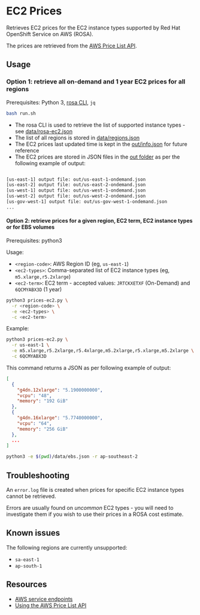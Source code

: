 # EC2 Prices

Retrieves EC2 prices for the EC2 instance types supported by Red Hat OpenShift Service on AWS (ROSA).

The prices are retrieved from the [AWS Price List API](https://docs.aws.amazon.com/awsaccountbilling/latest/aboutv2/price-changes.html).

## Usage

### Option 1: retrieve all on-demand and 1 year EC2 prices for all regions

Prerequisites: Python 3, [rosa CLI](https://docs.openshift.com/rosa/rosa_cli/rosa-get-started-cli.html), `jq`

```bash
bash run.sh
```

- The rosa CLI is used to retrieve the list of supported instance types - see [data/rosa-ec2.json](data/rosa-ec2.json)
- The list of all regions is stored in [data/regions.json](data/regions.json)
- The EC2 prices last updated time is kept in the [out/info.json](out/info.json) for future reference
- The EC2 prices are stored in JSON files in the [out folder](out/) as per the following example of output:

```bash

[us-east-1] output file: out/us-east-1-ondemand.json
[us-east-2] output file: out/us-east-2-ondemand.json
[us-west-1] output file: out/us-west-1-ondemand.json
[us-west-2] output file: out/us-west-2-ondemand.json
[us-gov-west-1] output file: out/us-gov-west-1-ondemand.json
...
```

#### Option 2: retrieve prices for a given region, EC2 term, EC2 instance types or for EBS volumes

Prerequisites: python3

Usage:

- `<region-code>`: AWS Region ID (eg, `us-east-1`)
- `<ec2-types>`: Comma-separated list of EC2 instance types (eg, `m5.xlarge,r5.2xlarge`)
- `<ec2-term>`: EC2 term - accepted values: `JRTCKXETXF` (On-Demand) and `6QCMYABX3D` (1 year)

```bash
python3 prices-ec2.py \
  -r <region-code> \
  -e <ec2-types> \
  -c <ec2-term>
```

Example:

```bash
python3 prices-ec2.py \
  -r us-east-1 \
  -e m5.xlarge,r5.2xlarge,r5.4xlarge,m5.2xlarge,r5.xlarge,m5.2xlarge \
  -c 6QCMYABX3D
```

This command returns a JSON as per following example of output:

```json
[
  {
    "g4dn.12xlarge": "5.1900000000",
    "vcpu": "48",
    "memory": "192 GiB"
  },
  {
    "g4dn.16xlarge": "5.7740000000",
    "vcpu": "64",
    "memory": "256 GiB"
  },
  ...
]
```

```bash
python3 -e $(pwd)/data/ebs.json -r ap-southeast-2
```

## Troubleshooting

An `error.log` file is created when prices for specific EC2 instance types cannot be retrieved.

Errors are usually found on *uncommon* EC2 types - you will need to investigate them if you wish to use their prices in a ROSA cost estimate.

## Known issues

The following regions are currently unsupported:

- `sa-east-1`
- `ap-south-1`

## Resources

- [AWS service endpoints](https://docs.aws.amazon.com/general/latest/gr/rande.html)
- [Using the AWS Price List API](https://www.sentiatechblog.com/using-the-ec2-price-list-api)

